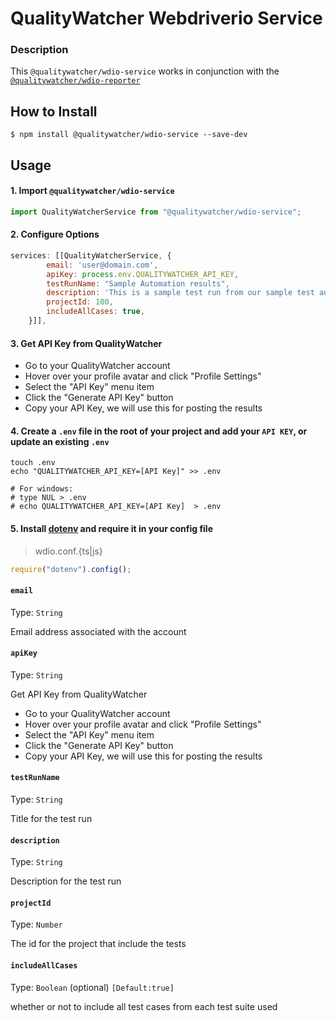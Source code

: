 # QualityWatcher Webdriverio Service

### Description
This `@qualitywatcher/wdio-service` works in conjunction with the [`@qualitywatcher/wdio-reporter`](https://www.npmjs.com/package/@qualitywatcher/wdio-reporter)

## How to Install
```shell
$ npm install @qualitywatcher/wdio-service --save-dev
```

## Usage

#### 1. Import `@qualitywatcher/wdio-service`
```javascript
import QualityWatcherService from "@qualitywatcher/wdio-service";
```

#### 2. Configure Options

```Javascript
services: [[QualityWatcherService, {
        email: 'user@domain.com',
        apiKey: process.env.QUALITYWATCHER_API_KEY,
        testRunName: "Sample Automation results",
        description: 'This is a sample test run from our sample test automation.',
        projectId: 100,
        includeAllCases: true,
    }]],
```

#### 3. Get API Key from QualityWatcher
   - Go to your QualityWatcher account
   - Hover over your profile avatar and click "Profile Settings"
   - Select the "API Key" menu item
   - Click the "Generate API Key" button
   - Copy your API Key, we will use this for posting the results

#### 4. Create a `.env` file in the root of your project and add your `API KEY`, or update an existing `.env`

```shell
touch .env
echo "QUALITYWATCHER_API_KEY=[API Key]" >> .env

# For windows:
# type NUL > .env
# echo QUALITYWATCHER_API_KEY=[API Key]  > .env
```

#### 5. Install [dotenv](https://www.npmjs.com/package/dotenv) and require it in your config file

> wdio.conf.{ts|js}

```js
require("dotenv").config();
```

#### `email`
Type: `String`

Email address associated with the account

#### `apiKey`
Type: `String`

Get API Key from QualityWatcher
- Go to your QualityWatcher account
- Hover over your profile avatar and click "Profile Settings"
- Select the "API Key" menu item
- Click the "Generate API Key" button
- Copy your API Key, we will use this for posting the results


#### `testRunName`
Type: `String`

Title for the test run

#### `description`
Type: `String`

Description for the test run

#### `projectId`
Type: `Number`

The id for the project that include the tests

#### `includeAllCases`
Type: `Boolean`
(optional) `[Default:true]`

whether or not to include all test cases from each test suite used